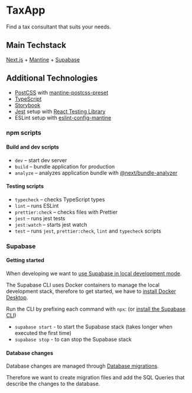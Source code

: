 # TaxApp

Find a tax consultant that suits your needs.

## Main Techstack
[Next.js](https://nextjs.org/) + [Mantine](https://mantine.dev/) + [Supabase](https://supabase.com/)

## Additional Technologies

- [PostCSS](https://postcss.org/) with [mantine-postcss-preset](https://mantine.dev/styles/postcss-preset)
- [TypeScript](https://www.typescriptlang.org/)
- [Storybook](https://storybook.js.org/)
- [Jest](https://jestjs.io/) setup with [React Testing Library](https://testing-library.com/docs/react-testing-library/intro)
- ESLint setup with [eslint-config-mantine](https://github.com/mantinedev/eslint-config-mantine)

### npm scripts

#### Build and dev scripts

- `dev` – start dev server
- `build` – bundle application for production
- `analyze` – analyzes application bundle with [@next/bundle-analyzer](https://www.npmjs.com/package/@next/bundle-analyzer)

#### Testing scripts

- `typecheck` – checks TypeScript types
- `lint` – runs ESLint
- `prettier:check` – checks files with Prettier
- `jest` – runs jest tests
- `jest:watch` – starts jest watch
- `test` – runs `jest`, `prettier:check`, `lint` and `typecheck` scripts

### Supabase

#### Getting started 

When developing we want to [use Supabase in local development mode](https://supabase.com/docs/guides/cli/local-development).

The Supabase CLI uses Docker containers to manage the local development stack, therefore to get started, we have to [install Docker Desktop](https://docs.docker.com/desktop/).

Run the CLI by prefixing each command with `npx`: (or [install the Supabase CLI](https://supabase.com/docs/guides/cli/getting-started))

- `supabase start` - to start the Supabase stack (takes longer when executed the first time)
- `supabase stop` - to can stop the Supabase stack

#### Database changes

Database changes are managed through [Database migrations](https://supabase.com/docs/guides/cli/local-development#database-migrations).

Therefore we want to create migration files and add the SQL Queries that describe the changes to the database.

